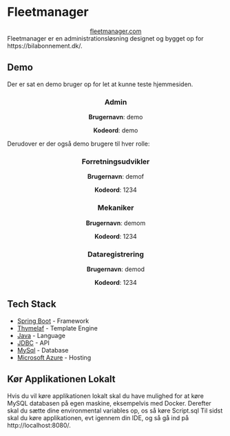 # Fleetmanager
<div align="center">
  <a href="https://fleetmanager.azurewebsites.net/">fleetmanager.com</a>
</div>
Fleetmanager er en administrationsløsning designet og bygget op for https://bilabonnement.dk/.

## Demo
Der er sat en demo bruger op for let at kunne teste hjemmesiden.
<div align="center">
<h3> Admin </h3>

**Brugernavn**: demo
<br>

**Kodeord**: demo
</div>

Derudover er der også demo brugere til hver rolle:
<div align="center">
<h3> Forretningsudvikler </h3>

**Brugernavn**: demof
<br>

**Kodeord**: 1234

<h3>Mekaniker</h3>

**Brugernavn**: demom
<br>

**Kodeord**: 1234

<h3>Dataregistrering</h3>

**Brugernavn**: demod
<br>

**Kodeord**: 1234
</div>

## Tech Stack

- [Spring Boot](https://spring.io/projects/spring-boot) - Framework
- [Thymelaf](https://www.thymeleaf.org/) - Template Engine
- [Java](https://www.java.com/en/) - Language
- [JDBC](https://docs.oracle.com/javase/8/docs/technotes/guides/jdbc/) - API
- [MySql](https://www.mysql.com/) - Database
- [Microsoft Azure](https://azure.microsoft.com/en-us/) - Hosting

## Kør Applikationen Lokalt
Hvis du vil køre applikationen lokalt skal du have mulighed for at køre MySQL databasen på egen maskine, eksempelvis med Docker.
Derefter skal du sætte dine environmental variables op, os så køre Script.sql
Til sidst skal du køre applikationen, evt igennem din IDE, og så gå ind på http://localhost:8080/.



